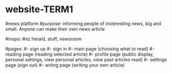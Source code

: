 # website-TERM1
#news platform
#purpose: informing people of insteresting news, big and small. Anyone can make their own news article

#inspo:
#nz herald, stuff, newsroom

#pages:
#- sign up
#- sign in
#- main page (choosing what to read)
#- reading page (reading selected article)
#- profile page (public display, personal settings, view personal articles, view past articles read)
#- settings page (sign out)
#- writng page (writing your own article)
